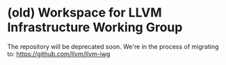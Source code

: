 # (old) Workspace for LLVM Infrastructure Working Group

The repository will be deprecated soon. We're in the process of migrating to:
https://github.com/llvm/llvm-iwg
